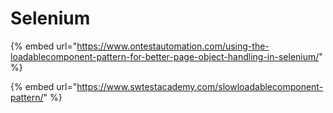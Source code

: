 # Selenium

{% embed url="https://www.ontestautomation.com/using-the-loadablecomponent-pattern-for-better-page-object-handling-in-selenium/" %}



{% embed url="https://www.swtestacademy.com/slowloadablecomponent-pattern/" %}


